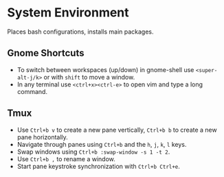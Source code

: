 
# System Environment

Places bash configurations, installs main packages.

## Gnome Shortcuts

- To switch between workspaces (up/down) in gnome-shell use `<super-alt-j/k>`
  or with `shift` to move a window.
- In any terminal use `<ctrl+x><ctrl-e>` to open vim and type a long command.

## Tmux

- Use `Ctrl+b v` to create a new pane vertically, `Ctrl+b b` to create a new
  pane horizontally.
- Navigate through panes using `Ctrl+b` and the `h`, `j`, `k`, `l` keys.
- Swap windows using `Ctrl+b :swap-window -s 1 -t 2`.
- Use `Ctrl+b ,` to rename a window.
- Start pane keystroke synchronization with `Ctrl+b Ctrl+e`.
